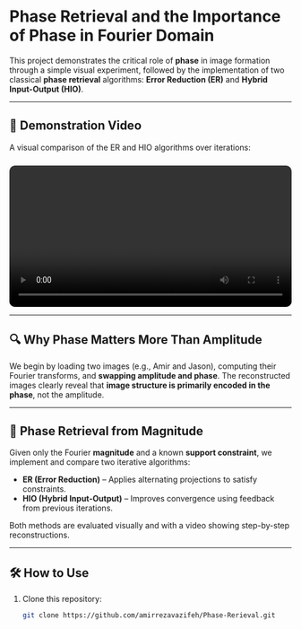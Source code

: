 # Phase Retrieval and the Importance of Phase in Fourier Domain

This project demonstrates the critical role of **phase** in image formation through a simple visual experiment, followed by the implementation of two classical **phase retrieval** algorithms: **Error Reduction (ER)** and **Hybrid Input-Output (HIO)**.

---

## 🎥 Demonstration Video

A visual comparison of the ER and HIO algorithms over iterations:

<video src="https://github.com/amirrezavazifeh/Phase-Rerieval/raw/main/HIO%20vs%20ER.mp4" controls width="100%" style="border-radius: 10px; margin-top: 10px;"></video>

---

## 🔍 Why Phase Matters More Than Amplitude

We begin by loading two images (e.g., Amir and Jason), computing their Fourier transforms, and **swapping amplitude and phase**. The reconstructed images clearly reveal that **image structure is primarily encoded in the phase**, not the amplitude.

---

## 🔁 Phase Retrieval from Magnitude

Given only the Fourier **magnitude** and a known **support constraint**, we implement and compare two iterative algorithms:

- **ER (Error Reduction)** – Applies alternating projections to satisfy constraints.
- **HIO (Hybrid Input-Output)** – Improves convergence using feedback from previous iterations.

Both methods are evaluated visually and with a video showing step-by-step reconstructions.

---

## 🛠️ How to Use

1. Clone this repository:
   ```bash
   git clone https://github.com/amirrezavazifeh/Phase-Rerieval.git
